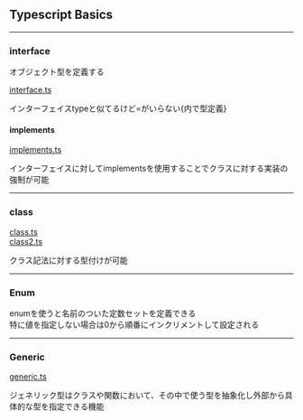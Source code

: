 ## Typescript Basics

---

### interface
オブジェクト型を定義する

[interface.ts](interface.ts)

インターフェイスtypeと似てるけど=がいらない{内で型定義}

#### implements

[implements.ts](implements.ts)

インターフェイスに対してimplementsを使用することでクラスに対する実装の強制が可能

---

### class

[class.ts](class.ts)  
[class2.ts](class2.ts)

クラス記法に対する型付けが可能

---

### Enum

enumを使うと名前のついた定数セットを定義できる  
特に値を指定しない場合は0から順番にインクリメントして設定される

---

### Generic

[generic.ts](generic.ts)

ジェネリック型はクラスや関数において、その中で使う型を抽象化し外部から具体的な型を指定できる機能

